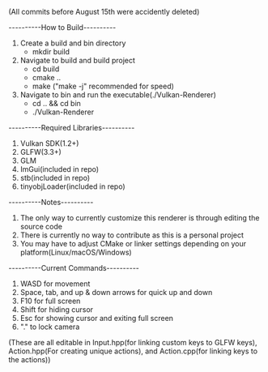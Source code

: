 
(All commits before August 15th were accidently deleted)

----------How to Build----------
1. Create a build and bin directory
    - mkdir build
2. Navigate to build and build project
    - cd build
    - cmake ..
    - make ("make -j" recommended for speed)
3. Navigate to bin and run the executable(./Vulkan-Renderer)
    - cd .. && cd bin
    - ./Vulkan-Renderer    

----------Required Libraries----------
1. Vulkan SDK(1.2+)
2. GLFW(3.3+)
3. GLM
4. ImGui(included in repo)
5. stb(included in repo)
6. tinyobjLoader(included in repo)

----------Notes----------
1. The only way to currently customize this renderer is through editing the source code
2. There is currently no way to contribute as this is a personal project
3. You may have to adjust CMake or linker settings depending on your platform(Linux/macOS/Windows)

----------Current Commands----------
1. WASD for movement
2. Space, tab, and up & down arrows for quick up and down
3. F10 for full screen
4. Shift for hiding cursor
5. Esc for showing cursor and exiting full screen
6. "." to lock camera


(These are all editable in Input.hpp(for linking custom keys to GLFW keys), Action.hpp(For creating unique actions), and Action.cpp(for linking keys to the actions))